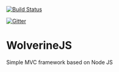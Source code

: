 [![Build Status](https://travis-ci.org/tarex/WolverineJS.svg?branch=master)](https://travis-ci.org/tarex/WolverineJS)

[![Gitter](https://badges.gitter.im/Join%20Chat.svg)](https://gitter.im/tarex/WolverineJS?utm_source=badge&utm_medium=badge&utm_campaign=pr-badge)


WolverineJS
===========

Simple MVC framework based on Node JS
